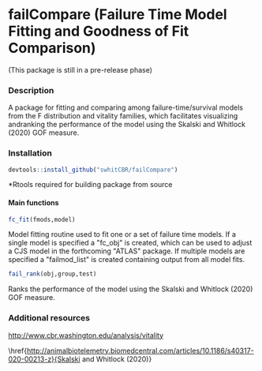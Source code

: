 # failCompare (Failure Time Model Fitting and Goodness of Fit Comparison)

(This package is still in a pre-release phase)

### Description 

A package for fitting and comparing among failure-time/survival models from the F distribution and vitality families, which facilitates visualizing andranking the performance of the model using the Skalski and Whitlock (2020) GOF measure.

### Installation

```r
devtools::install_github("swhitCBR/failCompare")
```

*Rtools required for building package from source

#### Main functions

```r
fc_fit(fmods,model)
```
Model fitting routine used to fit one or a set of failure time models. If a single model is specified a "fc_obj" is created, which can be used to adjust a CJS model in the forthcoming "ATLAS" package. If multiple models are specified a "failmod_list" is created containing output from all model fits. 

```r
fail_rank(obj,group,test)
```
Ranks the performance of the model using the Skalski and Whitlock (2020) GOF measure.

### Additional resources

http://www.cbr.washington.edu/analysis/vitality

\href{http://animalbiotelemetry.biomedcentral.com/articles/10.1186/s40317-020-00213-z}{Skalski and Whitlock (2020)}
